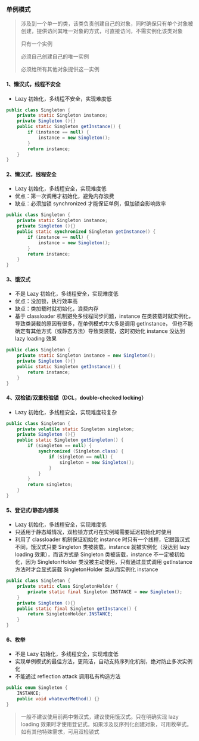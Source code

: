 ### 单例模式

> 涉及到一个单一的类，该类负责创建自己的对象，同时确保只有单个对象被创建，提供访问其唯一对象的方式，可直接访问，不需实例化该类对象
>
> 只有一个实例
>
> 必须自己创建自己的唯一实例
>
> 必须给所有其他对象提供这一实例

#### 1、懒汉式，线程不安全

- Lazy 初始化，多线程不安全，实现难度低

```java
public class Singleton {
    private static Singleton instance;
    private Singleton (){}
    public static Singleton getInstance() {
        if (instance == null) {
            instance = new Singleton();
        }
        return instance;
    }
}
```

#### 2、懒汉式，线程安全

- Lazy 初始化，多线程安全，实现难度低
- 优点：第一次调用才初始化，避免内存浪费
- 缺点：必须加锁 synchronized 才能保证单例，但加锁会影响效率

```java
public class Singleton {      
    private static Singleton instance;      
    private Singleton (){}      
    public static synchronized Singleton getInstance() {      
        if (instance == null) {          
            instance = new Singleton();      
        }      
        return instance;      
    }   
}
```

#### 3、饿汉式

- 不是 Lazy 初始化，多线程安全，实现难度低
- 优点：没加锁，执行效率高
- 缺点：类加载时就初始化，浪费内存
- 基于 classloader 机制避免多线程同步问题，instance 在类装载时就实例化，导致类装载的原因有很多，在单例模式中大多是调用 getInstance， 但也不能确定有其他方式（或静态方法）导致类装载，这时初始化 instance 没达到 lazy loading 效果

```java
public class Singleton {      
    private static Singleton instance = new Singleton();      
    private Singleton (){}      
    public static Singleton getInstance() {      
        return instance;      
    }   
}
```

#### 4、双检锁/双重校验锁（DCL，double-checked locking）

- Lazy 初始化，多线程安全，实现难度较复杂

```java
public class Singleton {      
    private volatile static Singleton singleton;      
    private Singleton (){}      
    public static Singleton getSingleton() {      
        if (singleton == null) {          
            synchronized (Singleton.class) {          
                if (singleton == null) {              
                    singleton = new Singleton();          
                }          
            }      
        }      
        return singleton;      
    }   
}
```

#### 5、登记式/静态内部类

- Lazy 初始化，多线程安全，实现难度低
- 只适用于静态域情况，双检锁方式可在实例域需要延迟初始化时使用
- 利用了 classloader 机制保证初始化 instance 时只有一个线程，它跟饿汉式不同，饿汉式只要 Singleton 类被装载，instance 就被实例化（没达到 lazy loading 效果），而该方式是 Singleton 类被装载，instance 不一定被初始化，因为 SingletonHolder 类没被主动使用，只有通过显式调用 getInstance 方法时才会显式装载 SingletonHolder 类从而实例化 instance

```java
public class Singleton {      
    private static class SingletonHolder {      
        private static final Singleton INSTANCE = new Singleton();      
    }      
    private Singleton (){}      
    public static final Singleton getInstance() {      
        return SingletonHolder.INSTANCE;      
    }   
}
```

#### 6、枚举

-  不是 Lazy 初始化，多线程安全，实现难度低
- 实现单例模式的最佳方法，更简洁，自动支持序列化机制，绝对防止多次实例化
- 不能通过 reflection attack 调用私有构造方法

```java
public enum Singleton {      
    INSTANCE;      
    public void whateverMethod() {}   
}
```

> 一般不建议使用前两中懒汉式，建议使用饿汉式。只在明确实现 lazy loading 效果时才使用登记式。如果涉及反序列化创建对象，可用枚举式。如有其他特殊需求，可用双检锁式